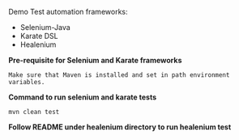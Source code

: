 Demo Test automation frameworks:
* Selenium-Java
* Karate DSL
* Healenium

**Pre-requisite for Selenium and Karate frameworks**

`Make sure that Maven is installed and set in path environment variables.`

**Command to run selenium and karate tests**

`mvn clean test`

**Follow README under healenium directory to run healenium test**
